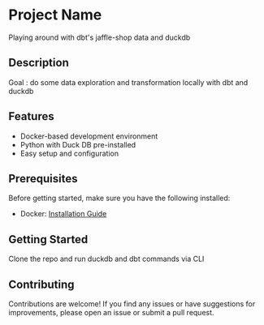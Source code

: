 # Project Name

Playing around with dbt's jaffle-shop data and duckdb

## Description

Goal : do some data exploration and transformation locally with dbt and duckdb

## Features

- Docker-based development environment
- Python with Duck DB pre-installed
- Easy setup and configuration

## Prerequisites

Before getting started, make sure you have the following installed:

- Docker: [Installation Guide](https://docs.docker.com/get-docker/)

## Getting Started

Clone the repo and run duckdb  and dbt commands via CLI

## Contributing

Contributions are welcome! If you find any issues or have suggestions for improvements, please open an issue or submit a pull request.

